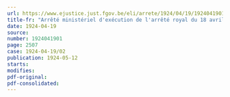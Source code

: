 ```yaml
---
url: https://www.ejustice.just.fgov.be/eli/arrete/1924/04/19/1924041901/justel
title-fr: "Arrêté ministériel d'exécution de l'arrêté royal du 18 avril 1924 cours normaux et examens pour la délivrance de diplôme spéciaux - Droit d'inscription"
date: 1924-04-19
source:
number: 1924041901
page: 2507
case: 1924-04-19/02
publication: 1924-05-12
starts:
modifies:
pdf-original:
pdf-consolidated:
---
```


